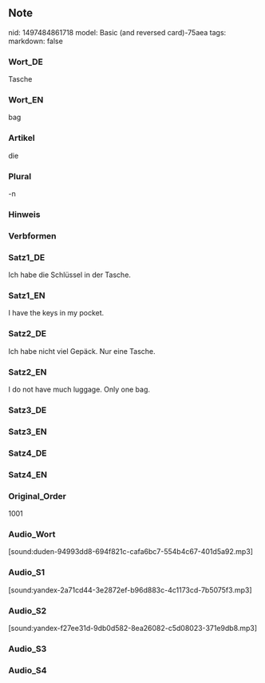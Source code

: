 ## Note
nid: 1497484861718
model: Basic (and reversed card)-75aea
tags: 
markdown: false

### Wort_DE
Tasche

### Wort_EN
bag

### Artikel
die

### Plural
-n

### Hinweis


### Verbformen


### Satz1_DE
Ich habe die Schlüssel in der Tasche.

### Satz1_EN
I have the keys in my pocket.

### Satz2_DE
Ich habe nicht viel Gepäck. Nur eine Tasche.

### Satz2_EN
I do not have much luggage. Only one bag.

### Satz3_DE


### Satz3_EN


### Satz4_DE


### Satz4_EN


### Original_Order
1001

### Audio_Wort
[sound:duden-94993dd8-694f821c-cafa6bc7-554b4c67-401d5a92.mp3]

### Audio_S1
[sound:yandex-2a71cd44-3e2872ef-b96d883c-4c1173cd-7b5075f3.mp3]

### Audio_S2
[sound:yandex-f27ee31d-9db0d582-8ea26082-c5d08023-371e9db8.mp3]

### Audio_S3


### Audio_S4

